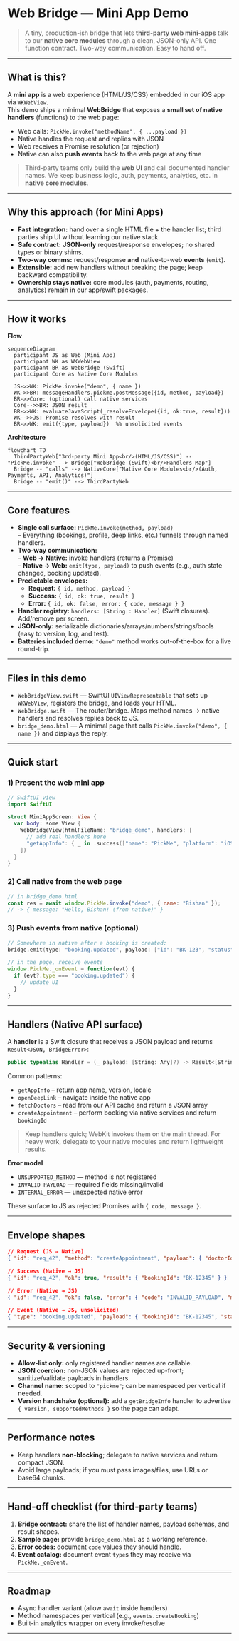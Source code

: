 # Web Bridge — Mini App Demo

> A tiny, production-ish bridge that lets **third-party web mini-apps** talk to our **native core modules** through a clean, JSON-only API. One function contract. Two-way communication. Easy to hand off.

---

## What is this?

A **mini app** is a web experience (HTML/JS/CSS) embedded in our iOS app via `WKWebView`.  
This demo ships a minimal **WebBridge** that exposes a **small set of native handlers** (functions) to the web page:

- Web calls: `PickMe.invoke("methodName", { ...payload })`
- Native handles the request and replies with JSON
- Web receives a Promise resolution (or rejection)
- Native can also **push events** back to the web page at any time

> Third-party teams only build the **web UI** and call documented handler names. We keep business logic, auth, payments, analytics, etc. in **native core modules**.

---

## Why this approach (for Mini Apps)

- **Fast integration:** hand over a single HTML file + the handler list; third parties ship UI without learning our native stack.
- **Safe contract:** **JSON-only** request/response envelopes; no shared types or binary shims.
- **Two-way comms:** request/response **and** native-to-web **events** (`emit`).
- **Extensible:** add new handlers without breaking the page; keep backward compatibility.
- **Ownership stays native:** core modules (auth, payments, routing, analytics) remain in our app/swift packages.

---

## How it works

**Flow** 
```mermaid
sequenceDiagram
  participant JS as Web (Mini App)
  participant WK as WKWebView
  participant BR as WebBridge (Swift)
  participant Core as Native Core Modules

  JS->>WK: PickMe.invoke("demo", { name })
  WK->>BR: messageHandlers.pickme.postMessage({id, method, payload})
  BR->>Core: (optional) call native services
  Core-->>BR: JSON result
  BR->>WK: evaluateJavaScript(_resolveEnvelope({id, ok:true, result}))
  WK-->>JS: Promise resolves with result
  BR->>WK: emit({type, payload})  %% unsolicited events
```

**Architecture**  
```mermaid
flowchart TD
  ThirdPartyWeb["3rd-party Mini App<br/>(HTML/JS/CSS)"] -- "PickMe.invoke" --> Bridge["WebBridge (Swift)<br/>Handlers Map"]
  Bridge -- "calls" --> NativeCore["Native Core Modules<br/>(Auth, Payments, API, Analytics)"]
  Bridge -- "emit()" --> ThirdPartyWeb
```

---

## Core features

- **Single call surface:** `PickMe.invoke(method, payload)`  
  – Everything (bookings, profile, deep links, etc.) funnels through named handlers.
- **Two-way communication:**  
  – **Web → Native:** invoke handlers (returns a Promise)  
  – **Native → Web:** `emit(type, payload)` to push events (e.g., auth state changed, booking updated).
- **Predictable envelopes:**  
  - **Request:** `{ id, method, payload }`  
  - **Success:** `{ id, ok: true, result }`  
  - **Error:** `{ id, ok: false, error: { code, message } }`
- **Handler registry:** `handlers: [String : Handler]` (Swift closures). Add/remove per screen.
- **JSON-only:** serializable dictionaries/arrays/numbers/strings/bools (easy to version, log, and test).
- **Batteries included demo:** `"demo"` method works out-of-the-box for a live round-trip.

---

## Files in this demo

- `WebBridgeView.swift` — SwiftUI `UIViewRepresentable` that sets up `WKWebView`, registers the bridge, and loads your HTML.
- `WebBridge.swift` — The router/bridge. Maps method names → native handlers and resolves replies back to JS.
- `bridge_demo.html` — A minimal page that calls `PickMe.invoke("demo", { name })` and displays the reply.

---

## Quick start

### 1) Present the web mini app
```swift
// SwiftUI view
import SwiftUI

struct MiniAppScreen: View {
  var body: some View {
    WebBridgeView(htmlFileName: "bridge_demo", handlers: [
      // add real handlers here
      "getAppInfo": { _ in .success(["name": "PickMe", "platform": "iOS", "version": "1.0.0"]) }
    ])
  }
}
```

### 2) Call native from the web page
```js
// in bridge_demo.html
const res = await window.PickMe.invoke("demo", { name: "Bishan" });
// -> { message: "Hello, Bishan! (from native)" }
```

### 3) Push events from native (optional)
```swift
// Somewhere in native after a booking is created:
bridge.emit(type: "booking.updated", payload: ["id": "BK-123", "status": "confirmed"])
```

```js
// in the page, receive events
window.PickMe._onEvent = function(evt) {
  if (evt?.type === "booking.updated") {
    // update UI
  }
}
```

---

## Handlers (Native API surface)

A **handler** is a Swift closure that receives a JSON payload and returns `Result<JSON, BridgeError>`:

```swift
public typealias Handler = (_ payload: [String: Any]?) -> Result<[String: Any], BridgeError>
```

Common patterns:

- `getAppInfo` – return app name, version, locale
- `openDeepLink` – navigate inside the native app
- `fetchDoctors` – read from our API cache and return a JSON array
- `createAppointment` – perform booking via native services and return `bookingId`

> Keep handlers quick; WebKit invokes them on the main thread. For heavy work, delegate to your native modules and return lightweight results.

**Error model**

- `UNSUPPORTED_METHOD` — method is not registered
- `INVALID_PAYLOAD` — required fields missing/invalid
- `INTERNAL_ERROR` — unexpected native error

These surface to JS as rejected Promises with `{ code, message }`.

---

## Envelope shapes

```json
// Request (JS → Native)
{ "id": "req_42", "method": "createAppointment", "payload": { "doctorId": 7, "slot": "2025-09-12T10:30:00Z" } }

// Success (Native → JS)
{ "id": "req_42", "ok": true, "result": { "bookingId": "BK-12345" } }

// Error (Native → JS)
{ "id": "req_42", "ok": false, "error": { "code": "INVALID_PAYLOAD", "message": "doctorId required" } }

// Event (Native → JS, unsolicited)
{ "type": "booking.updated", "payload": { "bookingId": "BK-12345", "status": "confirmed" } }
```

---

## Security & versioning

- **Allow-list only:** only registered handler names are callable.
- **JSON coercion:** non-JSON values are rejected up-front; sanitize/validate payloads in handlers.
- **Channel name:** scoped to `"pickme"`; can be namespaced per vertical if needed.
- **Version handshake (optional):** add a `getBridgeInfo` handler to advertise `{ version, supportedMethods }` so the page can adapt.

---

## Performance notes

- Keep handlers **non-blocking**; delegate to native services and return compact JSON.
- Avoid large payloads; if you must pass images/files, use URLs or base64 chunks.

---

## Hand-off checklist (for third-party teams)

1. **Bridge contract:** share the list of handler names, payload schemas, and result shapes.
2. **Sample page:** provide `bridge_demo.html` as a working reference.
3. **Error codes:** document `code` values they should handle.
4. **Event catalog:** document event `type`s they may receive via `PickMe._onEvent`.

---

## Roadmap

- Async handler variant (allow `await` inside handlers)
- Method namespaces per vertical (e.g., `events.createBooking`)
- Built-in analytics wrapper on every invoke/resolve

---
